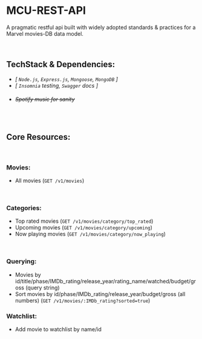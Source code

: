 # MCU-REST-API
A pragmatic restful api built with widely adopted standards &amp; practices for a Marvel movies-DB data model.

<br>

## TechStack & Dependencies:
* _[ `Node.js`, `Express.js`, `Mongoose`, `MongoDB` ]_
* _[ `Insomnia` testing, `Swagger` docs ]_
* <h6 style="text-decoration: line-through">Spotify music for sanity</h6>

<br>

## Core Resources:

<br>

### Movies:
- All movies (`GET /v1/movies`)

<br>

### Categories:
- Top rated movies (`GET /v1/movies/category/top_rated`)
- Upcoming movies (`GET /v1/movies/category/upcoming`)
- Now playing movies (`GET /v1/movies/category/now_playing`)

<br>

### Querying:
- Movies by id/title/phase/IMDb_rating/release_year/rating_name/watched/budget/gross (query string)
- Sort movies by id/phase/IMDb_rating/release_year/budget/gross (all numbers) (`GET /v1/movies/:IMDb_rating?sorted=true`)

### Watchlist:
- Add movie to watchlist by name/id
